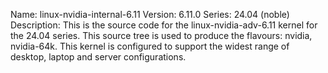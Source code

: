 Name:    linux-nvidia-internal-6.11
Version: 6.11.0
Series:  24.04 (noble)
Description:
    This is the source code for the linux-nvidia-adv-6.11 kernel for the 24.04 series. This
    source tree is used to produce the flavours: nvidia, nvidia-64k.
    This kernel is configured to support the widest range of desktop, laptop and
    server configurations.
